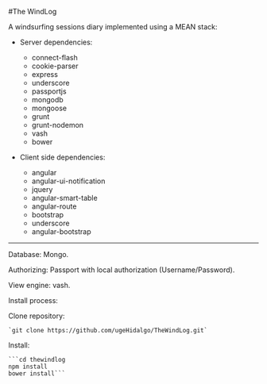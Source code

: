 #The WindLog

A windsurfing sessions diary implemented using a MEAN stack:

* Server dependencies:
    - connect-flash
    - cookie-parser
    - express
    - underscore
    - passportjs
    - mongodb
    - mongoose
    - grunt
    - grunt-nodemon
    - vash
    - bower

* Client side dependencies:
    - angular
    - angular-ui-notification
    - jquery
    - angular-smart-table
    - angular-route
    - bootstrap
    - underscore
    - angular-bootstrap
    
___


Database: Mongo.

Authorizing: Passport with local authorization (Username/Password).

View engine: vash.


Install process:

Clone repository:

    `git clone https://github.com/ugeHidalgo/TheWindLog.git`

Install:

    ```cd thewindlog
    npm install
    bower install```